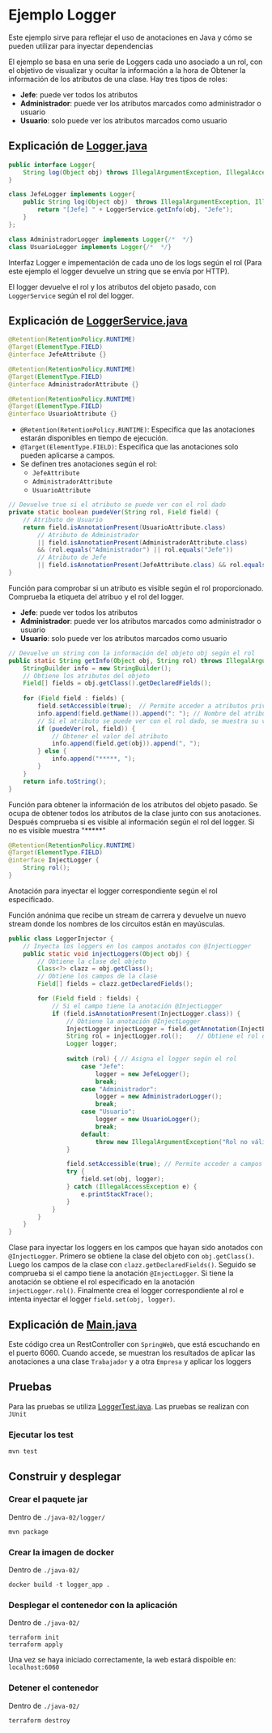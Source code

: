 # Ejemplo Logger
Este ejemplo sirve para reflejar el uso de anotaciones en Java y cómo se pueden utilizar para inyectar dependencias

El ejemplo se basa en una serie de Loggers cada uno asociado a un rol, con el objetivo de visualizar y ocultar la información a la hora de Obtener la información de los atributos de una clase.
Hay tres tipos de roles:
- **Jefe**: puede ver todos los atributos
- **Administrador**: puede ver los atributos marcados como administrador o usuario
- **Usuario**: solo puede ver los atributos marcados como usuario


## Explicación de [Logger.java](./logger/src/main/java/uca/example/Logger.java)
``` java
public interface Logger{
    String log(Object obj) throws IllegalArgumentException, IllegalAccessException;
}

class JefeLogger implements Logger{
    public String log(Object obj)  throws IllegalArgumentException, IllegalAccessException {
        return "[Jefe] " + LoggerService.getInfo(obj, "Jefe");
    }
};

class AdministradorLogger implements Logger{/*  */}
class UsuarioLogger implements Logger{/*  */}
```
Interfaz Logger e impementación de cada uno de los logs según el rol (Para este ejemplo el logger devuelve un string que se envía por HTTP).

El logger devuelve el rol y los atributos del objeto pasado, con `LoggerService` según el rol del logger.

## Explicación de [LoggerService.java](./logger/src/main/java/uca/example/LoggerService.java)

``` Java
@Retention(RetentionPolicy.RUNTIME)
@Target(ElementType.FIELD)
@interface JefeAttribute {}

@Retention(RetentionPolicy.RUNTIME)
@Target(ElementType.FIELD)
@interface AdministradorAttribute {}

@Retention(RetentionPolicy.RUNTIME)
@Target(ElementType.FIELD)
@interface UsuarioAttribute {}
```
- `@Retention(RetentionPolicy.RUNTIME)`: Especifica que las anotaciones estarán disponibles en tiempo de ejecución.
- `@Target(ElementType.FIELD)`: Especifica que las anotaciones solo pueden aplicarse a campos.
- Se definen tres anotaciones según el rol: 
  - `JefeAttribute`
  - `AdministradorAttribute`
  - `UsuarioAttribute`


``` java
// Devuelve true si el atributo se puede ver con el rol dado
private static boolean puedeVer(String rol, Field field) {
    // Atributo de Usuario
    return field.isAnnotationPresent(UsuarioAttribute.class)
        // Atributo de Administrador
        || field.isAnnotationPresent(AdministradorAttribute.class) 
        && (rol.equals("Administrador") || rol.equals("Jefe"))
        // Atributo de Jefe
        || field.isAnnotationPresent(JefeAttribute.class) && rol.equals("Jefe");
}
```
Función para comprobar si un atributo es visible según el rol proporcionado. Comprueba la etiqueta del atribuo y el rol del logger.

- **Jefe**: puede ver todos los atributos
- **Administrador**: puede ver los atributos marcados como administrador o usuario
- **Usuario**: solo puede ver los atributos marcados como usuario


``` java 
// Devuelve un string con la información del objeto obj según el rol
public static String getInfo(Object obj, String rol) throws IllegalArgumentException, IllegalAccessException {
    StringBuilder info = new StringBuilder();
    // Obtiene los atributos del objeto
    Field[] fields = obj.getClass().getDeclaredFields();
    
    for (Field field : fields) {
        field.setAccessible(true);  // Permite acceder a atributos privados
        info.append(field.getName()).append(": "); // Nombre del atributo
        // Si el atributo se puede ver con el rol dado, se muestra su valor
        if (puedeVer(rol, field)) {
            // Obtener el valor del atributo
            info.append(field.get(obj)).append(", ");
        } else {
            info.append("*****, ");
        }
    }
    return info.toString();
}
```
Función para obtener la información de los atributos del objeto pasado.
Se ocupa de obtener todos los atributos de la clase junto con sus anotaciones. Después comprueba si es visible al información según el rol del logger. Si no es visible muestra "*****"

```java
@Retention(RetentionPolicy.RUNTIME)
@Target(ElementType.FIELD)
@interface InjectLogger {
    String rol();
}
```
Anotación para inyectar el logger correspondiente según el rol especificado.

Función anónima que recibe un stream de carrera y devuelve un nuevo stream donde los nombres de los circuitos están en mayúsculas.

``` java
public class LoggerInjector {
    // Inyecta los loggers en los campos anotados con @InjectLogger
    public static void injectLoggers(Object obj) {
        // Obtiene la clase del objeto
        Class<?> clazz = obj.getClass();
        // Obtiene los campos de la clase
        Field[] fields = clazz.getDeclaredFields();

        for (Field field : fields) {
            // Si el campo tiene la anotación @InjectLogger
            if (field.isAnnotationPresent(InjectLogger.class)) {
                // Obtiene la anotación @InjectLogger
                InjectLogger injectLogger = field.getAnnotation(InjectLogger.class);
                String rol = injectLogger.rol();    // Obtiene el rol del logger
                Logger logger;
                
                switch (rol) { // Asigna el logger según el rol
                    case "Jefe":
                        logger = new JefeLogger();
                        break;
                    case "Administrador":
                        logger = new AdministradorLogger();
                        break;
                    case "Usuario":
                        logger = new UsuarioLogger();
                        break;
                    default:
                        throw new IllegalArgumentException("Rol no válido");
                }

                field.setAccessible(true); // Permite acceder a campos privados
                try {
                    field.set(obj, logger);
                } catch (IllegalAccessException e) {
                    e.printStackTrace();
                }
            }
        }
    }
}
```
Clase para inyectar los loggers en los campos que hayan sido anotados con `@InjectLogger`.
Primero se obtiene la clase del objeto con `obj.getClass()`.
Luego los campos de la clase con `clazz.getDeclaredFields()`.
Seguido se comprueba si el campo tiene la anotación `@InjectLogger`.
Si tiene la anotación se obtiene el rol especificado en la anotación `injectLogger.rol()`.
Finalmente crea el logger correspondiente al rol e intenta inyectar el logger `field.set(obj, logger)`.


## Explicación de [Main.java](./logger/src/main/java/uca/example/Main.java)
Este código crea un RestController con `SpringWeb`, que está escuchando en el puerto 6060. Cuando accede, se muestran los resultados de aplicar las anotaciones a una clase `Trabajador` y a otra `Empresa` y aplicar los loggers


## Pruebas
Para las pruebas se utiliza [LoggerTest.java](./logger/src/test/java/uca/example/LoggerTest.java).
Las pruebas se realizan con `JUnit`

### Ejecutar los test
```
mvn test
```

## Construir y desplegar
### Crear el paquete jar
Dentro de `./java-02/logger/`
``` shell
mvn package
```
### Crear la imagen de docker
Dentro de `./java-02/`
```shell
docker build -t logger_app . 
```
### Desplegar el contenedor con la aplicación
Dentro de `./java-02/`
```shell
terraform init
terraform apply
```
Una vez se haya iniciado correctamente, la web estará dispoible en:
`localhost:6060`

### Detener el contenedor
Dentro de `./java-02/`
```shell
terraform destroy
```
